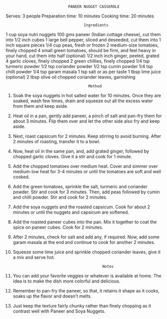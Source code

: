                                 PANEER NUGGET CASSEROLE


Serves: 3 people
Preparation time: 10 minutes
Cooking time: 20 minutes
 
                                       Ingredients

1 cup soya nutri nuggets
100 gms paneer (Indian cottage cheese), cut them into 1/2 inch cubes
1 large bell pepper, sliced and deseeded, cut them into 1 inch square pieces
1/4 cup peas, fresh or frozen
2 medium-size tomatoes, finely chopped
4 small green tomatoes, should be firm, and feel heavy in your hand, cut them into half (optional)
1/2 inch inch ginger, peeled, grated
4 garlic cloves, finely chopped
2 green chillies, finely chopped
1/4 tsp turmeric powder
1/2 tsp coriander powder
1/2 tsp cumin powder
1/4 tsp chilli powder
1/4 tsp garam masala
1 tsp salt or as per taste
1 tbsp lime juice (optional)
2 tbsp olive oil
chopped coriander leaves, garnishing


                                         Method

1. Soak the soya nuggets in hot salted water for 10 minutes. Once they are soaked, wash few times, drain and squeeze out all the excess water from them and keep aside.

2. Heat oil in a pan, gently add paneer, a pinch of salt and pan-fry them for about 3 minutes. Flip them over and let the other side also fry and keep aside.

3. Next, roast capsicum for 2 minutes. Keep stirring to avoid burning. After 2 minutes of roasting, transfer it to a bowl.

4. Now, heat oil in the same pan, and, add grated ginger, followed by chopped garlic cloves. Give it a stir and cook for 1 minute.

5. Add the chopped tomatoes over medium heat. Cover and simmer over medium-low heat for 3-4 minutes or until the tomatoes are soft and well cooked.

6. Add the green tomatoes, sprinkle the salt, turmeric and coriander powder. Stir and cook for 3 minutes. Then, add peas followed by cumin and chilli powder. Stir and cook for 2 minutes.

7. Add the soya nuggets and the roasted capsicum. Cook for about 2 minutes or until the nuggets and capsicum are softened.

8. Add the roasted paneer cubes into the pan. Mix it together to coat the spice on paneer cubes. Cook for 2 minutes.

9. After 2 minutes, check for salt and add any, if required. Now, add some garam masala at the end and continue to cook for another 2 minutes.

10. Squeeze some lime juice and sprinkle chopped coriander leaves, give it a mix and serve hot.

                                                
                                                Notes

1. You can add your favorite veggies or whatever is available at home. The idea is to make the dish more colorful and delicious.

2. Remember to pan-fry the paneer, so that, it retains it shape as it cooks, soaks up the flavor and doesn't melts.

3. Just keep the texture fairly chunky rather than finely chopping as it contrast well with Paneer and Soya Nuggets.
